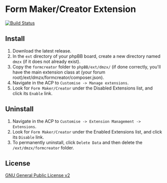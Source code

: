 # Form Maker/Creator Extension

[![Build Status](https://travis-ci.org/dmzx/Form-Maker-Creator.svg?branch=master)](https://travis-ci.org/dmzx/Form-Maker-Creator)

## Install
1. Download the latest release.
2. In the `ext` directory of your phpBB board, create a new directory named `dmzx` (if it does not already exist).
3. Copy the `formcreator` folder to `phpBB/ext/dmzx/` (if done correctly, you'll have the main extension class at (your forum root)/ext/dmzx/formcreator/composer.json).
4. Navigate in the ACP to `Customise -> Manage extensions`.
5. Look for `Form Maker/Creator` under the Disabled Extensions list, and click its `Enable` link.

## Uninstall
1. Navigate in the ACP to `Customise -> Extension Management -> Extensions`.
2. Look for `Form Maker/Creator` under the Enabled Extensions list, and click its `Disable` link.
3. To permanently uninstall, click `Delete Data` and then delete the `/ext/dmzx/formcreator` folder.

## License
[GNU General Public License v2](http://opensource.org/licenses/GPL-2.0)
